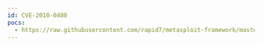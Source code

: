```yaml
---
id: CVE-2010-0480
pocs:
  - https://raw.githubusercontent.com/rapid7/metasploit-framework/master/modules/exploits/windows/browser/ms10_026_avi_nsamplespersec.rb
---
```

